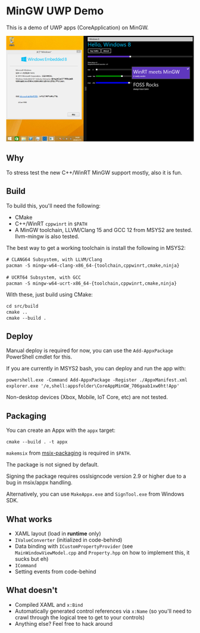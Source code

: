 # MinGW UWP Demo

This is a demo of UWP apps (CoreApplication) on MinGW.

![demo](Images/demo.png)

## Why

To stress test the new C++/WinRT MinGW support mostly, also it is fun.

## Build

To build this, you'll need the following:

- CMake
- C++/WinRT `cppwinrt` in `$PATH`
- A MinGW toolchain, LLVM/Clang 15 and GCC 12 from MSYS2 are tested. llvm-mingw is also tested.

The best way to get a working toolchain is install the following in MSYS2:

```
# CLANG64 Subsystem, with LLVM/Clang
pacman -S mingw-w64-clang-x86_64-{toolchain,cppwinrt,cmake,ninja}

# UCRT64 Subsystem, with GCC
pacman -S mingw-w64-ucrt-x86_64-{toolchain,cppwinrt,cmake,ninja}
```

With these, just build using CMake:
```
cd src/build
cmake ..
cmake --build .
```

## Deploy

Manual deploy is required for now, you can use the `Add-AppxPackage` PowerShell cmdlet for this.

If you are currently in MSYS2 bash, you can deploy and run the app with: 

```
powershell.exe -Command Add-AppxPackage -Register ./AppxManifest.xml
explorer.exe '/e,shell:appsfolder\CoreAppMinGW_706gaab1xw0ht!App'
```

Non-desktop devices (Xbox, Mobile, IoT Core, etc) are not tested.

## Packaging

You can create an Appx with the `appx` target:

```
cmake --build . -t appx
```

`makemsix` from [msix-packaging](https://github.com/microsoft/msix-packaging) is required in `$PATH`.

The package is not signed by default.

Signing the package requires osslsigncode version 2.9 or higher due to a bug in msix/appx handling.

Alternatively, you can use `MakeAppx.exe` and `SignTool.exe` from Windows SDK.

## What works

- XAML layout (load in **runtime** only)
- `IValueConverter` (initialized in code-behind)
- Data binding with `ICustomPropertyProvider` (see `MainWindowViewModel.cpp` and `Property.hpp` on how to implement this, it sucks but eh)
- `ICommand`
- Setting events from code-behind

## What doesn't

- Compiled XAML and `x:Bind`
- Automatically generated control references via `x:Name` (so you'll need to crawl through the logical tree to get to your controls)
- Anything else? Feel free to hack around
